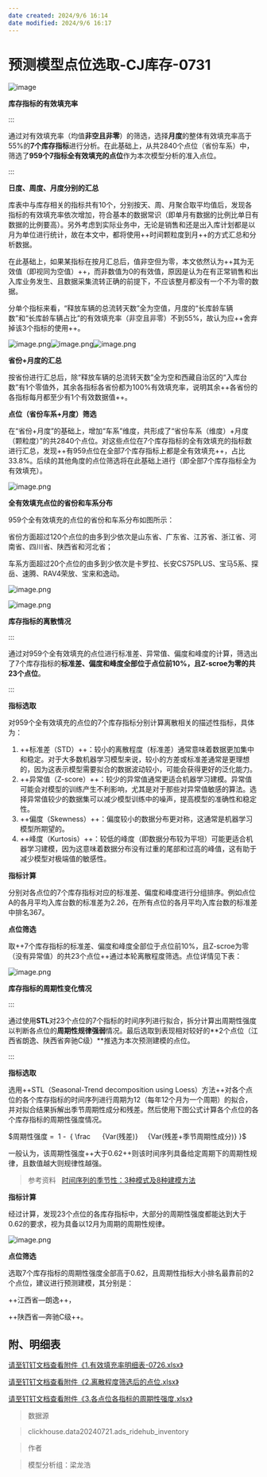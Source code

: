 ```yaml
---
date created: 2024/9/6 16:14
date modified: 2024/9/6 16:17
---
```

# 预测模型点位选取-CJ库存-0731

![image](https://alidocs.oss-cn-zhangjiakou.aliyuncs.com/a/RMN4wQlqNhLM4ayB/a7629bec5fe847d5bff046ef89e909e91082.png)

**库存指标的有效填充率**

:::

通过对有效填充率（均值**非空且非零**）的筛选，选择**月度**的整体有效填充率高于55%的**7个库存指标**进行分析。在此基础上，从共2840个点位（省份车系）中，筛选了**959个7指标全有效填充的点位**作为本次模型分析的准入点位。

:::

**日度、周度、月度分别的汇总**

库表中与库存相关的指标共有10个，分别按天、周、月聚合取平均值后，发现各指标的有效填充率依次增加，符合基本的数据常识（即单月有数据的比例比单日有数据的比例要高）。另外考虑到实际业务中，无论是销售和还是出入库计划都是以月为单位进行统计，故在本文中，都将使用++时间颗粒度到月++的方式汇总和分析数据。

在此基础上，如果某指标在按月汇总后，值非空但为零，本文依然认为++其为无效值（即视同为空值）++，而非数值为0的有效值，原因是认为在有正常销售和出入库业务发生、且数据采集流转正确的前提下，不应该整月都没有一个不为零的数据。

分单个指标来看，“释放车辆的总流转天数”全为空值，月度的“长库龄车辆数”和“长库龄车辆占比”的有效填充率（非空且非零）不到55%，故认为应++舍弃掉该3个指标的使用++。

![image.png](https://alidocs.oss-cn-zhangjiakou.aliyuncs.com/res/ybEnBBkxRBXYnP13/img/9c7dd5ad-04e1-482a-8550-ed1a12336444.png)![image.png](https://alidocs.oss-cn-zhangjiakou.aliyuncs.com/res/ybEnBBkxRBXYnP13/img/da556fc5-00fb-4860-9931-ed7c4f1912d5.png)![image.png](https://alidocs.oss-cn-zhangjiakou.aliyuncs.com/res/ybEnBBkxRBXYnP13/img/86fad8d3-d210-4b6f-b99d-2ae31194e20d.png)

**省份+月度的汇总**

按省份进行汇总后，除“释放车辆的总流转天数”全为空和西藏自治区的“入库台数”有1个零值外，其余各指标各省份都为100%有效填充率，说明其余++各省份的各指标每月都至少有1个有效数据值++。

**点位（省份车系+月度）筛选**

在“省份+月度”的基础上，增加“车系”维度，共形成了“省份车系（维度）+月度（颗粒度）”的共2840个点位。对这些点位在7个库存指标的全有效填充的指标数进行汇总，发现++有959点位在全部7个库存指标上都是全有效填充++，占比33.8%。后续的其他角度的点位筛选将在此基础上进行（即全部7个库存指标全为有效填充）。

![image.png](https://alidocs.oss-cn-zhangjiakou.aliyuncs.com/res/ybEnBBkxRBXYnP13/img/fe38a72f-8a05-43bf-8f6e-fd798e405a29.png)

**全有效填充点位的省份和车系分布**

959个全有效填充的点位的省份和车系分布如图所示：

省份方面超过120个点位的由多到少依次是山东省、广东省、江苏省、浙江省、河南省、四川省、陕西省和河北省；

车系方面超过20个点位的由多到少依次是卡罗拉、长安CS75PLUS、宝马5系、探岳、速腾、RAV4荣放、宝来和逸动。

![image.png](https://alidocs.oss-cn-zhangjiakou.aliyuncs.com/res/ybEnBBkxRBXYnP13/img/f887adb9-6acf-48db-9a1f-5465c3a1f40c.png)

![image.png](https://alidocs.oss-cn-zhangjiakou.aliyuncs.com/res/ybEnBBkxRBXYnP13/img/50d8413a-0427-4142-a4d6-98da59786909.png)

**库存指标的离散情况**

:::

通过对959个全有效填充的点位进行标准差、异常值、偏度和峰度的计算，筛选出了7个库存指标的**标准差、偏度和峰度全部位于点位前10%，且Z-scroe为零的共23个点位**。

:::

**指标选取**

对959个全有效填充的点位的7个库存指标分别计算离散相关的描述性指标，具体为：

1. ++标准差（STD）++：较小的离散程度（标准差）通常意味着数据更加集中和稳定。对于大多数机器学习模型来说，较小的方差或标准差通常是更理想的，因为这表示模型需要拟合的数据波动较小，可能会获得更好的泛化能力。
2. ++异常值（Z-score）++：较少的异常值通常更适合机器学习建模。异常值可能会对模型的训练产生不利影响，尤其是对于那些对异常值敏感的算法。选择异常值较少的数据集可以减少模型训练中的噪声，提高模型的准确性和稳定性。
3. ++偏度（Skewness）++：偏度较小的数据分布更对称，这通常是机器学习模型所期望的。
4. ++峰度（Kurtosis）++：较低的峰度（即数据分布较为平坦）可能更适合机器学习建模，因为这意味着数据分布没有过重的尾部和过高的峰值，这有助于减少模型对极端值的敏感性。

**指标计算**

分别对各点位的7个库存指标对应的标准差、偏度和峰度进行分组排序。例如点位A的各月平均入库台数的标准差为2.26，在所有点位的各月平均入库台数的标准差中排名367。

**点位筛选**

取++7个库存指标的标准差、偏度和峰度全部位于点位前10%，且Z-scroe为零（没有异常值）的共23个点位++通过本轮离散程度筛选。点位详情见下表：

![image.png](https://alidocs.oss-cn-zhangjiakou.aliyuncs.com/res/ybEnBBkxRBXYnP13/img/886412e5-3cfe-4456-a798-d356613ba85b.png)

**库存指标的周期性变化情况**

:::

通过使用**STL**对23个点位的7个指标的时间序列进行拟合，拆分计算出周期性强度以判断各点位的**周期性规律强弱**情况。最后选取到表现相对较好的**2个点位（江西省朗逸、陕西省奔驰C级）**推选为本次预测建模的点位。

:::

**指标选取**

选用++STL（Seasonal-Trend decomposition using Loess）方法++对各个点位的各个库存指标的时间序列进行周期为12（每年12个月为一个周期）的拟合，并对拟合结果拆解出季节周期性成分和残差。然后使用下图公式计算各个点位的各个库存指标的周期性强度情况。

$周期性强度 =  1 -  { \frac      {Var(残差)}     {Var(残差+季节周期性成分)} }$

一般认为，该周期性强度++大于0.62++则该时间序列具备给定周期下的周期性规律，且数值越大则规律性越强。

> 参考资料   [时间序列的季节性：3种模式及8种建模方法](https://avoid.overfit.cn/post/89fc450f115643ad8ef53cd31712ce68)

**指标计算**

经过计算，发现23个点位的各库存指标中，大部分的周期性强度都能达到大于0.62的要求，视为具备以12月为周期的周期性规律。

![image.png](https://alidocs.oss-cn-zhangjiakou.aliyuncs.com/res/ybEnBBkxRBXYnP13/img/264737e9-4854-4d90-b331-d9d02ccd2c28.png)

**点位筛选**

选取7个库存指标的周期性强度全部高于0.62，且周期性指标大小排名最靠前的2个点位，建议进行预测建模，其分别是：

++江西省—朗逸++，

++陕西省—奔驰C级++。

## 附、明细表

[请至钉钉文档查看附件《1.有效填充率明细表-0726.xlsx》](https://alidocs.dingtalk.com/i/nodes/20eMKjyp81B0O45aujgBNlzjWxAZB1Gv?doc_type=wiki_doc&iframeQuery=anchorId%3DX02lz8413c37u7675abe4n&rnd=0.7145258764039844)

[请至钉钉文档查看附件《2.离散程度筛选后的点位.xlsx》](https://alidocs.dingtalk.com/i/nodes/20eMKjyp81B0O45aujgBNlzjWxAZB1Gv?doc_type=wiki_doc&iframeQuery=anchorId%3DX02lz841m7qst5xj3w7ft&rnd=0.7145258764039844)

[请至钉钉文档查看附件《3.各点位各指标的周期性强度.xlsx》](https://alidocs.dingtalk.com/i/nodes/20eMKjyp81B0O45aujgBNlzjWxAZB1Gv?doc_type=wiki_doc&iframeQuery=anchorId%3DX02lz841ujhpqowt20tryo&rnd=0.7145258764039844)

> 数据源

> clickhouse.data20240721.ads\_ridehub\_inventory

> 作者

> 模型分析组：梁龙浩
